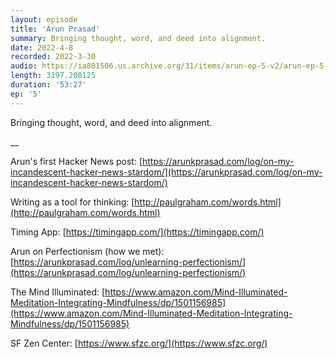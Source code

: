 ```yaml
---
layout: episode
title: 'Arun Prasad'
summary: Bringing thought, word, and deed into alignment.
date: 2022-4-8
recorded: 2022-3-30
audio: https://ia801506.us.archive.org/31/items/arun-ep-5-v2/arun-ep-5-v2.mp3
length: 3197.208125
duration: '53:27'
ep: '5'
---
```


Bringing thought, word, and deed into alignment.

__

Arun's first Hacker News post: [https://arunkprasad.com/log/on-my-incandescent-hacker-news-stardom/](https://arunkprasad.com/log/on-my-incandescent-hacker-news-stardom/)

Writing as a tool for thinking: [http://paulgraham.com/words.html](http://paulgraham.com/words.html)

Timing App: [https://timingapp.com/](https://timingapp.com/)

Arun on Perfectionism (how we met): [https://arunkprasad.com/log/unlearning-perfectionism/](https://arunkprasad.com/log/unlearning-perfectionism/)

The Mind Illuminated: [https://www.amazon.com/Mind-Illuminated-Meditation-Integrating-Mindfulness/dp/1501156985](https://www.amazon.com/Mind-Illuminated-Meditation-Integrating-Mindfulness/dp/1501156985)

SF Zen Center: [https://www.sfzc.org/](https://www.sfzc.org/)
